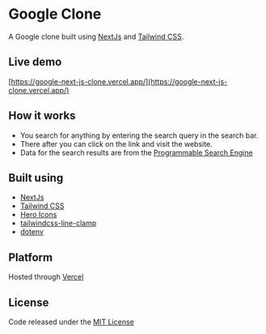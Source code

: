 # Google Clone
A Google clone built using [NextJs](https://nextjs.org/) and [Tailwind CSS](https://tailwindcss.com/).

## Live demo
[https://google-next-js-clone.vercel.app/](https://google-next-js-clone.vercel.app/)

## How it works
- You search for anything by entering the search query in the search bar.
- There after you can click on the link and visit the website.
- Data for the search results are from the [Programmable Search Engine](https://developers.google.com/custom-search/v1/overview)

## Built using
- [NextJs](https://nextjs.org/)
- [Tailwind CSS](https://tailwindcss.com/)
- [Hero Icons](https://heroicons.com/)
- [tailwindcss-line-clamp](https://github.com/tailwindlabs/tailwindcss-line-clamp)
- [dotenv](https://www.npmjs.com/package/dotenv)

## Platform
Hosted through [Vercel](https://vercel.com/)

## License
Code released under the [MIT License](https://github.com/Tushar-Indurjeeth/Google-NextJs-Clone/blob/8f44c353a1edc8c726a6b5cce961b9aa51c5ea06/LICENSE)
